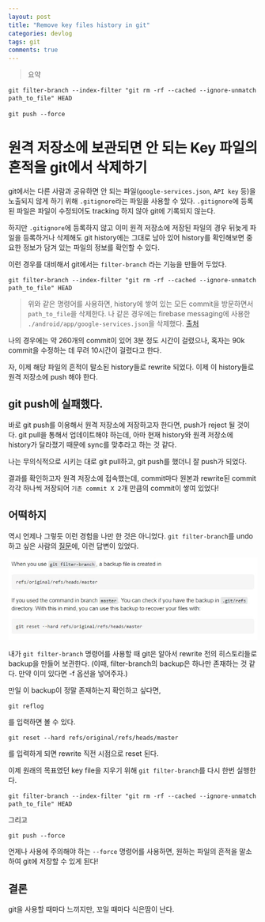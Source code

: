 ```yaml
---
layout: post
title: "Remove key files history in git"
categories: devlog
tags: git
comments: true
---
```


> 요약
```shell
git filter-branch --index-filter "git rm -rf --cached --ignore-unmatch path_to_file" HEAD

git push --force
```


# 원격 저장소에 보관되면 안 되는 Key 파일의 흔적을 git에서 삭제하기

git에서는 다른 사람과 공유하면 안 되는 파일(`google-services.json`, `API key` 등)을 노출되지 않게 하기 위해 `.gitignore`라는 파일을 사용할 수 있다.
`.gitignore`에 등록된 파일은 파일이 수정되어도 tracking 하지 않아 git에 기록되지 않는다.

하지만 `.gitignore`에 등록하지 않고 이미 원격 저장소에 저장된 파일의 경우 뒤늦게 파일을 등록하거나 삭제해도 git history에는 그대로 남아 있어 history를 확인해보면 중요한 정보가 담겨 있는 파일의 정보를 확인할 수 있다.

이런 경우를 대비해서 git에서는 `filter-branch` 라는 기능을 만들어 두었다.

```shell
git filter-branch --index-filter "git rm -rf --cached --ignore-unmatch path_to_file" HEAD
```

> 위와 같은 명령어를 사용하면, history에 쌓여 있는 모든 commit을 방문하면서 `path_to_file`을 삭제한다. 나 같은 경우에는 firebase messaging에 사용한 `./android/app/google-services.json`을 삭제했다. [출처](https://myopswork.com/how-remove-files-completely-from-git-repository-history-47ed3e0c4c35)

나의 경우에는 약 260개의 commit이 있어 3분 정도 시간이 걸렸으나, 혹자는 90k commit을 수정하는 데 무려 10시간이 걸렸다고 한다.

자, 이제 해당 파일의 흔적이 말소된 history들로 rewrite 되었다. 이제 이 history들로 원격 저장소에 push 해야 한다.

## git push에 실패했다.

바로 git push를 이용해서 원격 저장소에 저장하고자 한다면, push가 reject 될 것이다. git pull을 통해서 업데이트해야 하는데, 아마 현재 history와 원격 저장소에 history가 달라졌기 때문에 sync를 맞추라고 하는 것 같다.

나는 무의식적으로 시키는 대로 git pull하고, git push를 했더니 잘 push가 되었다.

결과를 확인하고자 원격 저장소에 접속했는데, commit마다 원본과 rewrite된 commit 각각 하나씩 저장되어 `기존 commit X 2`개 만큼의 commit이 쌓여 있었다!

## 어떡하지

역시 언제나 그렇듯 이런 경험을 나만 한 것은 아니었다. `git filter-branch`를 undo 하고 싶은 사람의 [질문](https://stackoverflow.com/questions/14542326/undo-git-filter-branch)에, 이런 답변이 있었다.

![undo-git-filter-branch](https://github.com/solidw/solidw.github.io/blob/master/_posts/images/undo-git-filter-branch.JPG)

내가 `git filter-branch` 명령어를 사용할 때 git은 알아서 rewrite 전의 히스토리들로 backup을 만들어 보관한다. (이때, filter-branch의 backup은 하나만 존재하는 것 같다. 만약 이미 있다면 -f 옵션을 넣어주자.)

만일 이 backup이 정말 존재하는지 확인하고 싶다면,
```shell
git reflog
```
를 입력하면 볼 수 있다.

```shell
git reset --hard refs/original/refs/heads/master
```
를 입력하게 되면 rewrite 직전 시점으로 reset 된다.

이제 원래의 목표였던 key file을 지우기 위해 `git filter-branch`를 다시 한번 실행한다.

```shell
git filter-branch --index-filter "git rm -rf --cached --ignore-unmatch path_to_file" HEAD
```

그리고
```shell
git push --force
```
언제나 사용에 주의해야 하는 `--force` 명령어를 사용하면, 원하는 파일의 흔적을 말소하여 git에 저장할 수 있게 된다!

## 결론
git을 사용할 때마다 느끼지만, 꼬일 때마다 식은땀이 난다.